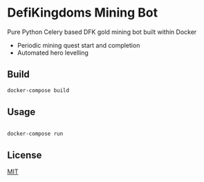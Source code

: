 # DefiKingdoms Mining Bot

Pure Python Celery based DFK gold mining bot built within Docker

- Periodic mining quest start and completion
- Automated hero levelling

## Build


```bash
docker-compose build
```

## Usage

```

docker-compose run

```

## License

[MIT](https://choosealicense.com/licenses/mit/)